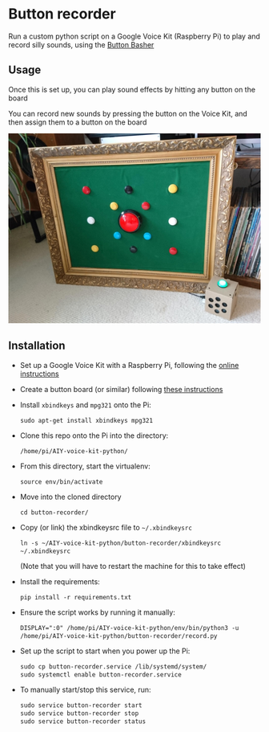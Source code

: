 # Button recorder

Run a custom python script on a Google Voice Kit (Raspberry Pi) to play and record silly sounds, using the [Button Basher](https://github.com/orangespaceman/button-basher)


## Usage

Once this is set up, you can play sound effects by hitting any button on the board

You can record new sounds by pressing the button on the Voice Kit, and then assign them to a button on the board

![Button Recorder](assets/button-recorder.jpg)


## Installation

* Set up a Google Voice Kit with a Raspberry Pi, following the [online instructions](https://aiyprojects.withgoogle.com/voice)

* Create a button board (or similar) following [these instructions](https://github.com/orangespaceman/button-basher)

* Install `xbindkeys` and `mpg321` onto the Pi:

  ```
  sudo apt-get install xbindkeys mpg321
  ```

* Clone this repo onto the Pi into the directory:

  ```
  /home/pi/AIY-voice-kit-python/
  ```

* From this directory, start the virtualenv:

  ```
  source env/bin/activate
  ```

* Move into the cloned directory

  ```
  cd button-recorder/
  ```

* Copy (or link) the xbindkeysrc file to `~/.xbindkeysrc`

  ```
  ln -s ~/AIY-voice-kit-python/button-recorder/xbindkeysrc ~/.xbindkeysrc
  ```

  (Note that you will have to restart the machine for this to take effect)

* Install the requirements:

  ```
  pip install -r requirements.txt
  ```

* Ensure the script works by running it manually:

  ```
  DISPLAY=":0" /home/pi/AIY-voice-kit-python/env/bin/python3 -u /home/pi/AIY-voice-kit-python/button-recorder/record.py
  ```

* Set up the script to start when you power up the Pi:

  ```
  sudo cp button-recorder.service /lib/systemd/system/
  sudo systemctl enable button-recorder.service
  ```

* To manually start/stop this service, run:

  ```
  sudo service button-recorder start
  sudo service button-recorder stop
  sudo service button-recorder status
  ```

